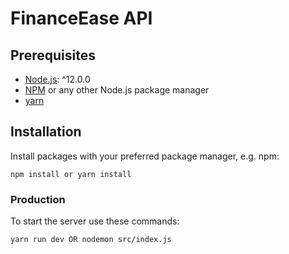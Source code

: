 # FinanceEase API

## Prerequisites

- [Node.js](https://nodejs.org/): ^12.0.0
- [NPM](https://npmjs.org/) or any other Node.js package manager
- [yarn](https://yarnpkg.com/)

## Installation

Install packages with your preferred package manager, e.g. npm:

```
npm install or yarn install
```

### Production

To start the server use these commands:

```
yarn run dev OR nodemon src/index.js
```

